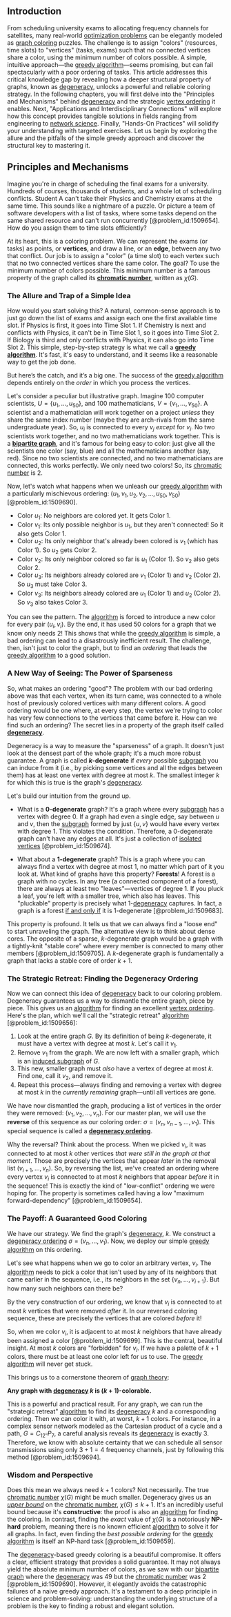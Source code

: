 ## Introduction
From scheduling university exams to allocating frequency channels for satellites, many real-world [optimization problems](@article_id:142245) can be elegantly modeled as [graph coloring](@article_id:157567) puzzles. The challenge is to assign "colors" (resources, time slots) to "vertices" (tasks, exams) such that no connected vertices share a color, using the minimum number of colors possible. A simple, intuitive approach—the [greedy algorithm](@article_id:262721)—seems promising, but can fail spectacularly with a poor ordering of tasks. This article addresses this critical knowledge gap by revealing how a deeper structural property of graphs, known as [degeneracy](@article_id:140992), unlocks a powerful and reliable coloring strategy. In the following chapters, you will first delve into the "Principles and Mechanisms" behind [degeneracy](@article_id:140992) and the strategic [vertex ordering](@article_id:261259) it enables. Next, "Applications and Interdisciplinary Connections" will explore how this concept provides tangible solutions in fields ranging from engineering to [network science](@article_id:139431). Finally, "Hands-On Practices" will solidify your understanding with targeted exercises. Let us begin by exploring the allure and the pitfalls of the simple greedy approach and discover the structural key to mastering it.

## Principles and Mechanisms

Imagine you're in charge of scheduling the final exams for a university. Hundreds of courses, thousands of students, and a whole lot of scheduling conflicts. Student A can't take their Physics and Chemistry exams at the same time. This sounds like a nightmare of a puzzle. Or picture a team of software developers with a list of tasks, where some tasks depend on the same shared resource and can't run concurrently [@problem_id:1509654]. How do you assign them to time slots efficiently?

At its heart, this is a coloring problem. We can represent the exams (or tasks) as points, or **vertices**, and draw a line, or an **edge**, between any two that conflict. Our job is to assign a "color" (a time slot) to each vertex such that no two connected vertices share the same color. The goal? To use the minimum number of colors possible. This minimum number is a famous property of the graph called its **[chromatic number](@article_id:273579)**, written as $\chi(G)$.

### The Allure and Trap of a Simple Idea

How would you start solving this? A natural, common-sense approach is to just go down the list of exams and assign each one the first available time slot. If Physics is first, it goes into Time Slot 1. If Chemistry is next and conflicts with Physics, it can't be in Time Slot 1, so it goes into Time Slot 2. If Biology is third and only conflicts with Physics, it can also go into Time Slot 2. This simple, step-by-step strategy is what we call a **[greedy algorithm](@article_id:262721)**. It's fast, it's easy to understand, and it seems like a reasonable way to get the job done.

But here’s the catch, and it’s a big one. The success of the [greedy algorithm](@article_id:262721) depends entirely on the *order* in which you process the vertices.

Let's consider a peculiar but illustrative graph. Imagine 100 computer scientists, $U = \{u_1, \dots, u_{50}\}$, and 100 mathematicians, $V = \{v_1, \dots, v_{50}\}$. A scientist and a mathematician will work together on a project *unless* they share the same index number (maybe they are arch-rivals from the same undergraduate year). So, $u_i$ is connected to every $v_j$ *except* for $v_i$. No two scientists work together, and no two mathematicians work together. This is a **[bipartite graph](@article_id:153453)**, and it's famous for being easy to color: just give all the scientists one color (say, blue) and all the mathematicians another (say, red). Since no two scientists are connected, and no two mathematicians are connected, this works perfectly. We only need two colors! So, its [chromatic number](@article_id:273579) is 2.

Now, let's watch what happens when we unleash our [greedy algorithm](@article_id:262721) with a particularly mischievous ordering: $(u_1, v_1, u_2, v_2, \dots, u_{50}, v_{50})$ [@problem_id:1509690].
-   Color $u_1$: No neighbors are colored yet. It gets Color 1.
-   Color $v_1$: Its only possible neighbor is $u_1$, but they aren't connected! So it also gets Color 1.
-   Color $u_2$: Its only neighbor that's already been colored is $v_1$ (which has Color 1). So $u_2$ gets Color 2.
-   Color $v_2$: Its only neighbor colored so far is $u_1$ (Color 1). So $v_2$ also gets Color 2.
-   Color $u_3$: Its neighbors already colored are $v_1$ (Color 1) and $v_2$ (Color 2). So $u_3$ must take Color 3.
-   Color $v_3$: Its neighbors already colored are $u_1$ (Color 1) and $u_2$ (Color 2). So $v_3$ also takes Color 3.

You can see the pattern. The [algorithm](@article_id:267625) is forced to introduce a new color for every pair $(u_i, v_i)$. By the end, it has used 50 colors for a graph that we know only needs 2! This shows that while the [greedy algorithm](@article_id:262721) is simple, a bad ordering can lead to a disastrously inefficient result. The challenge, then, isn't just to color the graph, but to find an *ordering* that leads the [greedy algorithm](@article_id:262721) to a good solution.

### A New Way of Seeing: The Power of Sparseness

So, what makes an ordering "good"? The problem with our bad ordering above was that each vertex, when its turn came, was connected to a whole host of previously colored vertices with many different colors. A good ordering would be one where, at every step, the vertex we're trying to color has very few connections to the vertices that came before it. How can we find such an ordering? The secret lies in a property of the graph itself called **[degeneracy](@article_id:140992)**.

Degeneracy is a way to measure the "sparseness" of a graph. It doesn't just look at the densest part of the whole graph; it's a much more robust guarantee. A graph is called **$k$-degenerate** if *every* possible [subgraph](@article_id:272848) you can induce from it (i.e., by picking some vertices and all the edges between them) has at least one vertex with degree at most $k$. The smallest integer $k$ for which this is true is the graph's [degeneracy](@article_id:140992).

Let's build our intuition from the ground up.
-   What is a **0-degenerate** graph? It's a graph where every [subgraph](@article_id:272848) has a vertex with degree 0. If a graph had even a single edge, say between $u$ and $v$, then the [subgraph](@article_id:272848) formed by just $\{u, v\}$ would have every vertex with degree 1. This violates the condition. Therefore, a 0-degenerate graph can't have any edges at all. It's just a collection of [isolated vertices](@article_id:269501) [@problem_id:1509674].

-   What about a **1-degenerate** graph? This is a graph where you can always find a vertex with degree at most 1, no matter which part of it you look at. What kind of graphs have this property? **Forests**! A forest is a graph with no cycles. In any tree (a connected component of a forest), there are always at least two "leaves"—vertices of degree 1. If you pluck a leaf, you're left with a smaller tree, which also has leaves. This "pluckable" property is precisely what 1-[degeneracy](@article_id:140992) captures. In fact, a graph is a forest [if and only if](@article_id:262623) it is 1-degenerate [@problem_id:1509683].

This property is profound. It tells us that we can always find a "loose end" to start unraveling the graph. The alternative view is to think about dense cores. The opposite of a sparse, $k$-degenerate graph would be a graph with a tightly-knit "stable core" where every member is connected to many other members [@problem_id:1509705]. A $k$-degenerate graph is fundamentally a graph that lacks a stable core of order $k+1$.

### The Strategic Retreat: Finding the Degeneracy Ordering

Now we can connect this idea of [degeneracy](@article_id:140992) back to our coloring problem. Degeneracy guarantees us a way to dismantle the entire graph, piece by piece. This gives us an [algorithm](@article_id:267625) for finding an excellent [vertex ordering](@article_id:261259). Here's the plan, which we'll call the "strategic retreat" [algorithm](@article_id:267625) [@problem_id:1509656]:

1.  Look at the entire graph $G$. By its definition of being $k$-degenerate, it must have a vertex with degree at most $k$. Let's call it $v_1$.
2.  Remove $v_1$ from the graph. We are now left with a smaller graph, which is an [induced subgraph](@article_id:269818) of $G$.
3.  This new, smaller graph must *also* have a vertex of degree at most $k$. Find one, call it $v_2$, and remove it.
4.  Repeat this process—always finding and removing a vertex with degree at most $k$ in the *currently remaining* graph—until all vertices are gone.

We have now dismantled the graph, producing a list of vertices in the order they were removed: $(v_1, v_2, \dots, v_n)$. For our master plan, we will use the **reverse** of this sequence as our coloring order: $\sigma = (v_n, v_{n-1}, \dots, v_1)$. This special sequence is called a **[degeneracy ordering](@article_id:270475)**.

Why the reversal? Think about the process. When we picked $v_i$, it was connected to at most $k$ other vertices *that were still in the graph at that moment*. Those are precisely the vertices that appear *later* in the removal list $(v_{i+1}, \dots, v_n)$. So, by reversing the list, we've created an ordering where every vertex $v_i$ is connected to at most $k$ neighbors that appear *before* it in the sequence! This is exactly the kind of "low-conflict" ordering we were hoping for. The property is sometimes called having a low "maximum forward-dependency" [@problem_id:1509654].

### The Payoff: A Guaranteed Good Coloring

We have our strategy. We find the graph's [degeneracy](@article_id:140992), $k$. We construct a [degeneracy ordering](@article_id:270475) $\sigma = (v_n, \dots, v_1)$. Now, we deploy our simple [greedy algorithm](@article_id:262721) on this ordering.

Let's see what happens when we go to color an arbitrary vertex, $v_i$. The [algorithm](@article_id:267625) needs to pick a color that isn't used by any of its neighbors that came earlier in the sequence, i.e., its neighbors in the set $\{v_n, \dots, v_{i+1}\}$. But how many such neighbors can there be?

By the very construction of our ordering, we know that $v_i$ is connected to at most $k$ vertices that were removed *after* it. In our reversed coloring sequence, these are precisely the vertices that are colored *before* it!

So, when we color $v_i$, it is adjacent to at most $k$ neighbors that have already been assigned a color [@problem_id:1509699]. This is the central, beautiful insight. At most $k$ colors are "forbidden" for $v_i$. If we have a palette of $k+1$ colors, there must be at least one color left for us to use. The [greedy algorithm](@article_id:262721) will never get stuck.

This brings us to a cornerstone theorem of [graph theory](@article_id:140305):

**Any graph with [degeneracy](@article_id:140992) $k$ is $(k+1)$-colorable.**

This is a powerful and practical result. For any graph, we can run the "strategic retreat" [algorithm](@article_id:267625) to find its [degeneracy](@article_id:140992) $k$ and a corresponding ordering. Then we can color it with, at worst, $k+1$ colors. For instance, in a complex sensor network modeled as the Cartesian product of a cycle and a path, $G = C_{12} \square P_7$, a careful analysis reveals its [degeneracy](@article_id:140992) is exactly 3. Therefore, we know with absolute certainty that we can schedule all sensor transmissions using only $3+1=4$ frequency channels, just by following this method [@problem_id:1509694].

### Wisdom and Perspective

Does this mean we always need $k+1$ colors? Not necessarily. The true [chromatic number](@article_id:273579) $\chi(G)$ might be much smaller. Degeneracy gives us an *[upper bound](@article_id:159755)* on the [chromatic number](@article_id:273579), $\chi(G) \le k+1$. It's an incredibly useful bound because it's **constructive**: the proof is also an [algorithm](@article_id:267625) for finding the coloring. In contrast, finding the *exact* value of $\chi(G)$ is a notoriously **NP-hard** problem, meaning there is no known efficient [algorithm](@article_id:267625) to solve it for all graphs. In fact, even finding the *best possible ordering* for the [greedy algorithm](@article_id:262721) is itself an NP-hard task [@problem_id:1509659].

The [degeneracy](@article_id:140992)-based greedy coloring is a beautiful compromise. It offers a clear, efficient strategy that provides a solid guarantee. It may not always yield the absolute minimum number of colors, as we saw with our [bipartite graph](@article_id:153453) where the [degeneracy](@article_id:140992) was 49 but the [chromatic number](@article_id:273579) was 2 [@problem_id:1509690]. However, it elegantly avoids the catastrophic failures of a naive greedy approach. It's a testament to a deep principle in science and problem-solving: understanding the underlying structure of a problem is the key to finding a robust and elegant solution.


